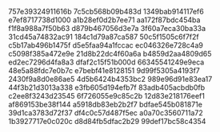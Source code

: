 757e39324911616b
7c5cb568b09b483d
1349bab914117ef6
e7ef8717738d1000
a1b28ef0d2b7ee71
aa172f87bdc454ba
f1f8a988a7f50b63
d879b467056d3e7a
3f60a7eca30ba33a
31cd45a74832ac91
184c1d79a87ca587
50c5f1505c6f7f2f
c5b17ab496b1475f
d5e5faa94a1fccac
ec046326e728c4a9
c5098f385a472e9e
21d8b22dc4f60a6a
b4859d2aa4809d65
ed2ec7296d4fa8a3
dfaf2c15f51b000d
66345541249e9eca
48e5a88fdc7e0b7c
e7bebf41e8128151
9d99f5305a4193f7
2430f9a8d0e86ae5
4d5b6424b4353bc2
989e96d91e83ea17
44f3b21d3013a338
e3fb605d194efb7f
83adb405acbdb0fb
c2ee8f3243d23545
6f726055e9c85c2b
12d83e218176eef1
af869153be38f144
a5918db83eb2b2f7
bdfae545b081871e
39d1ca3783d72f37
df4c0c57d487f5ec
a0a70c3560711a72
1b3927717e0c020c
d8d84fb5dfac2b29
99def17bc58c4354
